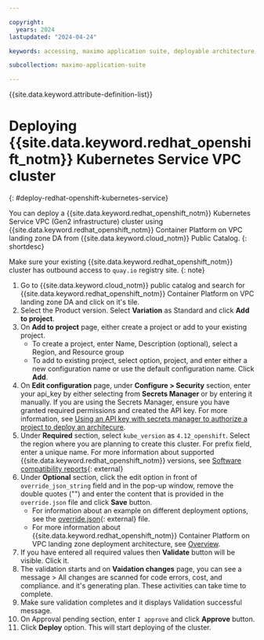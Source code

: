 ```yaml
---

copyright:
  years: 2024
lastupdated: "2024-04-24"

keywords: accessing, maximo application suite, deployable architecture, suite administrator

subcollection: maximo-application-suite

---
```



{{site.data.keyword.attribute-definition-list}}

# Deploying {{site.data.keyword.redhat_openshift_notm}} Kubernetes Service VPC cluster
{: #deploy-redhat-openshift-kubernetes-service}

You can deploy a {{site.data.keyword.redhat_openshift_notm}} Kubernetes Service VPC (Gen2 infrastructure) cluster using {{site.data.keyword.redhat_openshift_notm}} Container Platform on VPC landing zone DA from {{site.data.keyword.cloud_notm}} Public Catalog.
{: shortdesc}

Make sure your existing {{site.data.keyword.redhat_openshift_notm}} cluster has outbound access to `quay.io` registry site.
{: note}

1. Go to {{site.data.keyword.cloud_notm}} public catalog and search for {{site.data.keyword.redhat_openshift_notm}} Container Platform on VPC landing zone DA and click on it's tile.
1. Select the Product version. Select **Variation** as Standard and click **Add to project**.
1. On **Add to project** page, either create a project or add to your existing project.
   - To create a project, enter Name, Description (optional), select a Region, and Resource group
   - To add to existing project, select option, project, and enter either a new configuration name or use the default configuration name. Click **Add**.
1. On **Edit configuration** page, under **Configure > Security** section, enter your api_key by either selecting from **Secrets Manager** or by entering it manually.
    If you are using the Secrets Manager, ensure you have granted required permissions and created the API key. For more information, see [Using an API key with secrets manager to authorize a project to deploy an architecure](/docs/secure-enterprise?topic=secure-enterprise-authorize-project).
1. Under **Required** section, select `kube_version` as `4.12_openshift`. Select the region where you are planning to create this cluster. For prefix field, enter a unique name.
   For more information about supported {{site.data.keyword.redhat_openshift_notm}} versions, see [Software compatibility reports](https://www.ibm.com/software/reports/compatibility/clarity-reports/report/html/softwareReqsForProduct?deliverableId=2EF282223F984AE3ACC8D55433FB665C&osPlatforms=Mobile%20OS&duComponentIds=M020%7CC015%7CC013%7CC011%7CC014%7CC016%7CC012%7CC018%7CC017&mandatoryCapIds=30%7C9%7C42%7C184&optionalCapIds=30%7C9%7C20%7C26){: external}
1. Under **Optional** section, click the edit option in front of `override_json_string` field and in the pop-up window, remove the double quotes ("") and enter the content that is provided in the `override.json` file and click **Save** button.
    - For information about an example on different deployment options, see the [override.json](https://github.com/terraform-ibm-modules/terraform-ibm-landing-zone/blob/main/examples/override-example/override.json){: external} file.
    - For more information about {{site.data.keyword.redhat_openshift_notm}} Container Platform on VPC landing zone deployment architecture, see [Overview](https://cloud.ibm.com/docs/secure-infrastructure-vpc?topic=secure-infrastructure-vpc-overview).
1. If you have entered all required values then **Validate** button will be visible. Click it.
1. The validation starts and on **Vaidation changes** page, you can see a message > All changes are scanned for code errors, cost, and compliance. and it's generating plan. These activities can take time to complete.
1. Make sure validation completes and it displays Validation successful message.
1. On Approval pending section, enter `I approve` and click **Approve** button.
1. Click **Deploy** option. This will start deploying of the cluster.
